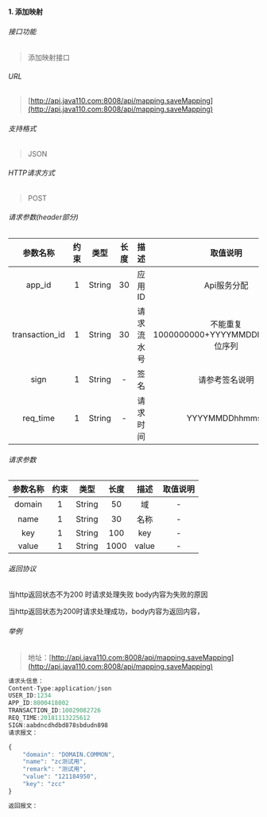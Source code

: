 

**1\. 添加映射**
###### 接口功能
> 添加映射接口

###### URL
> [http://api.java110.com:8008/api/mapping.saveMapping](http://api.java110.com:8008/api/mapping.saveMapping)

###### 支持格式
> JSON

###### HTTP请求方式
> POST

###### 请求参数(header部分)
|参数名称|约束|类型|长度|描述|取值说明|
| :-: | :-: | :-: | :-: | :-: | :-:|
|app_id|1|String|30|应用ID|Api服务分配                      |
|transaction_id|1|String|30|请求流水号|不能重复 1000000000+YYYYMMDDhhmmss+6位序列 |
|sign|1|String|-|签名|请参考签名说明|
|req_time|1|String|-|请求时间|YYYYMMDDhhmmss|

###### 请求参数
|参数名称|约束|类型|长度|描述|取值说明|
| :-: | :-: | :-: | :-: | :-: | :-: |
|domain|1|String|50|域|-|
|name|1|String|30|名称|-|
|key|1|String|100|key|-|
|value|1|String|1000|value|-|

###### 返回协议

当http返回状态不为200 时请求处理失败 body内容为失败的原因

当http返回状态为200时请求处理成功，body内容为返回内容，


###### 举例
> 地址：[http://api.java110.com:8008/api/mapping.saveMapping](http://api.java110.com:8008/api/mapping.saveMapping)

``` javascript
请求头信息：
Content-Type:application/json
USER_ID:1234
APP_ID:8000418002
TRANSACTION_ID:10029082726
REQ_TIME:20181113225612
SIGN:aabdncdhdbd878sbdudn898
请求报文：

{
	"domain": "DOMAIN.COMMON",
	"name": "zc测试用",
	"remark": "测试用",
	"value": "121184950",
	"key": "zcc"
}

返回报文：


```
